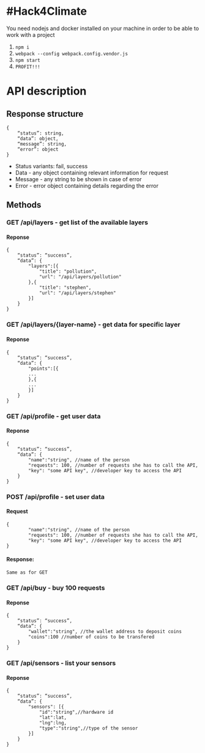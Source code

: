 # #Hack4Climate
You need nodejs and docker installed on your machine in order to be able to work with a project

1. ```npm i```
2. ```webpack --config webpack.config.vendor.js```
3. ```npm start```
4. ```PROFIT!!!```

# API description

## Response structure

```
{
    “status”: string,
    “data”: object,
    “message”: string,
    “error”: object
}
```

* Status variants: fail, success
* Data - any object containing relevant information for request
* Message - any string to be shown in case of error
* Error - error object containing details regarding the error 

## Methods
### GET /api/layers - get list of the available layers

#### Reponse
```
{
    “status”: “success”,
    “data”: {
    	"layers":[{
    		"title": "pollution",
    		"url": "/api/layers/pollution"
    	},{
    		"title": "stephen",
    		"url": "/api/layers/stephen"
    	}]
    }
}
```

### GET /api/layers/{layer-name} - get data for specific layer
#### Reponse
```
{
    “status”: “success”,
    “data”: {
    	"points":[{
		...
    	},{
		...
    	}]
    }
}
```

### GET /api/profile - get user data
#### Reponse
```
{
    “status”: “success”,
    “data”: {
    	"name":"string", //name of the person
    	"requests": 100, //number of requests she has to call the API,
    	"key": "some API key", //developer key to access the API
    }
}
```
### POST /api/profile - set user data
#### Request
```
{
    	"name":"string", //name of the person
    	"requests": 100, //number of requests she has to call the API,
    	"key": "some API key", //developer key to access the API
}
```
#### Response:
```
Same as for GET
```

### GET /api/buy - buy 100 requests
#### Reponse
```
{
    “status”: “success”,
    “data”: {
    	"wallet":"string", //the wallet address to deposit coins
    	"coins":100 //number of coins to be transfered
    }
}
```

### GET /api/sensors - list your sensors
#### Reponse
```
{
    “status”: “success”,
    “data”: {
    	"sensors": [{
    	    "id":"string",//hardware id
    	    "lat":lat,
    	    "lng":lng,
    	    "type":"string",//type of the sensor
    	}]
    }
}
```
